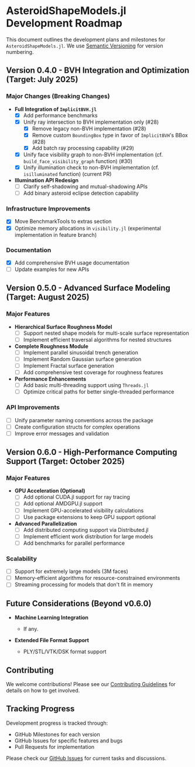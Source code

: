 # AsteroidShapeModels.jl Development Roadmap

This document outlines the development plans and milestones for `AsteroidShapeModels.jl`. We use [Semantic Versioning](https://semver.org/) for version numbering.

## Version 0.4.0 - BVH Integration and Optimization (Target: July 2025)

### Major Changes (Breaking Changes)
- **Full Integration of `ImplicitBVH.jl`**
  - [x] Add performance benchmarks
  - [x] Unify ray intersection to BVH implementation only (#28)
    - [x] Remove legacy non-BVH implementation (#28)
    - [x] Remove custom `BoundingBox` type in favor of `ImplicitBVH`'s BBox (#28)
    - [x] Add batch ray processing capability (#29)
  - [x] Unify face visibility graph to non-BVH implementation (cf. `build_face_visibility_graph` function) (#30)
  - [x] Unify illumination check to non-BVH implementation (cf. `isilluminated` function) (current PR)
  
- **Illumination API Redesign**
  - [ ] Clarify self-shadowing and mutual-shadowing APIs
  - [ ] Add binary asteroid eclipse detection capability

### Infrastructure Improvements
- [x] Move BenchmarkTools to extras section
- [x] Optimize memory allocations in `visibility.jl` (experimental implementation in feature branch)

### Documentation
- [x] Add comprehensive BVH usage documentation
- [ ] Update examples for new APIs

## Version 0.5.0 - Advanced Surface Modeling (Target: August 2025)

### Major Features
- **Hierarchical Surface Roughness Model**
  - [ ] Support nested shape models for multi-scale surface representation
  - [ ] Implement efficient traversal algorithms for nested structures
  
- **Complete Roughness Module**
  - [ ] Implement parallel sinusoidal trench generation
  - [ ] Implement Random Gaussian surface generation
  - [ ] Implement Fractal surface generation
  - [ ] Add comprehensive test coverage for roughness features

- **Performance Enhancements**
  - [ ] Add basic multi-threading support using `Threads.jl`
  - [ ] Optimize critical paths for better single-threaded performance

### API Improvements
- [ ] Unify parameter naming conventions across the package
- [ ] Create configuration structs for complex operations
- [ ] Improve error messages and validation

## Version 0.6.0 - High-Performance Computing Support (Target: October 2025)

### Major Features
- **GPU Acceleration (Optional)**
  - [ ] Add optional CUDA.jl support for ray tracing
  - [ ] Add optional AMDGPU.jl support
  - [ ] Implement GPU-accelerated visibility calculations
  - [ ] Use package extensions to keep GPU support optional

- **Advanced Parallelization**
  - [ ] Add distributed computing support via Distributed.jl
  - [ ] Implement efficient work distribution for large models
  - [ ] Add benchmarks for parallel performance

### Scalability
- [ ] Support for extremely large models (3M faces)
- [ ] Memory-efficient algorithms for resource-constrained environments
- [ ] Streaming processing for models that don't fit in memory

## Future Considerations (Beyond v0.6.0)

- **Machine Learning Integration**
  - If any.

- **Extended File Format Support**
  - PLY/STL/VTK/DSK format support

## Contributing

We welcome contributions! Please see our [Contributing Guidelines](CONTRIBUTING.md) for details on how to get involved.

## Tracking Progress

Development progress is tracked through:
- GitHub Milestones for each version
- GitHub Issues for specific features and bugs
- Pull Requests for implementation

Please check our [GitHub Issues](https://github.com/Astroshaper/AsteroidShapeModels.jl/issues) for current tasks and discussions.
